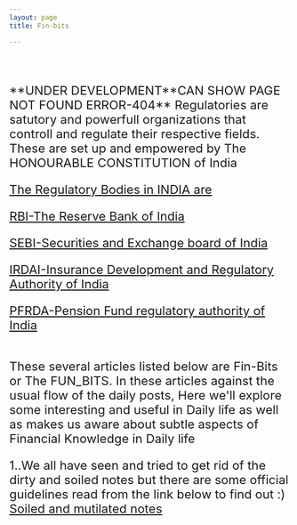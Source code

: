 ```yaml
---
layout: page
title: Fin-bits

---
```

<style>
  body{
    background-image: url("https://i.postimg.cc/gJmfj4Kr/lum3n-RBu-Q2-PK-L8-unsplash-1.jpg");
  }
  </style>
<span style="font-size:22px;">
<br/><br/>
**UNDER DEVELOPMENT**CAN SHOW PAGE NOT FOUND ERROR-404**
Regulatories are satutory and powerfull organizations that controll and regulate their respective fields. These are set up and empowered by The HONOURABLE CONSTITUTION of India
  <br/>

 [The Regulatory Bodies in INDIA are](/fortheloveofnifty/snip-bits/_Regulatories/Regulatories.html)

 [RBI-The Reserve Bank of India](/fortheloveofnifty/snip-bits/RBI.html)<br/>


 [SEBI-Securities and Exchange board of India](/fortheloveofnifty/snip-bits/sebi.html)<br/>



 [IRDAI-Insurance Development and Regulatory Authority of India](/fortheloveofnifty/snip-bits/IRDAI.html)<br/>




 [PFRDA-Pension Fund regulatory authority of India](/fortheloveofnifty/snip-bits/PFRDA.html)<br/>


<br/>
These several articles listed below are Fin-Bits or The FUN_BITS. In these articles against the usual flow of the daily posts, Here we'll explore some interesting and useful in Daily life as well as makes us aware about subtle aspects of Financial Knowledge in Daily life <br/>

1..We all have seen and tried to get rid of the dirty and soiled notes but there are some official guidelines read from the link below to find out :) <br/>
[Soiled and mutilated notes](/fortheloveofnifty/snip-bits/soiled-mutilated.html)
<br/>